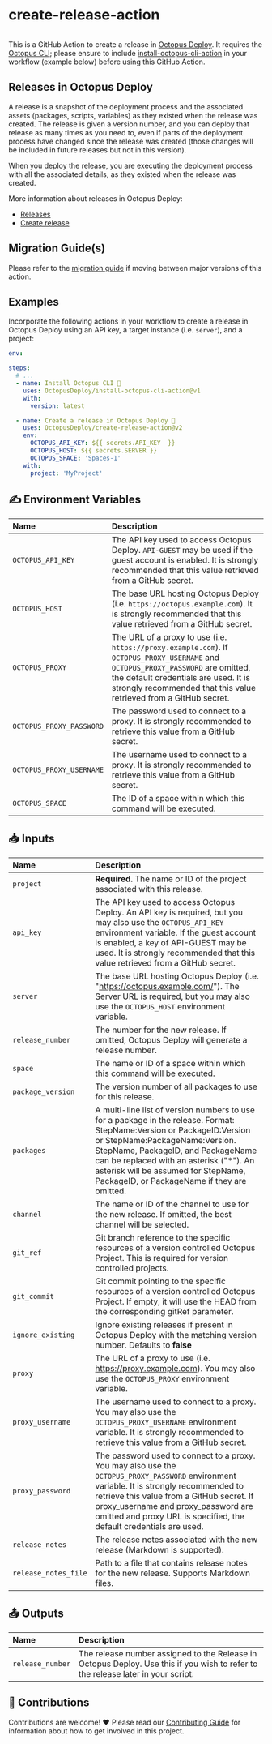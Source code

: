 # create-release-action

<img alt= "" src="https://github.com/OctopusDeploy/create-release-action/raw/main/assets/github-actions-octopus.png" />

This is a GitHub Action to create a release in [Octopus Deploy](https://octopus.com/). It requires the [Octopus CLI](https://octopus.com/docs/octopus-rest-api/octopus-cli); please ensure to include [install-octopus-cli-action](https://github.com/OctopusDeploy/install-octopus-cli-action) in your workflow (example below) before using this GitHub Action.

## Releases in Octopus Deploy

A release is a snapshot of the deployment process and the associated assets (packages, scripts, variables) as they existed when the release was created. The release is given a version number, and you can deploy that release as many times as you need to, even if parts of the deployment process have changed since the release was created (those changes will be included in future releases but not in this version).

When you deploy the release, you are executing the deployment process with all the associated details, as they existed when the release was created.

More information about releases in Octopus Deploy:

- [Releases](https://octopus.com/docs/releases)
- [Create release](https://octopus.com/docs/octopus-rest-api/octopus-cli/create-release)

## Migration Guide(s)

Please refer to the [migration guide](migration-guide.md) if moving between major versions of this action.

## Examples

Incorporate the following actions in your workflow to create a release in Octopus Deploy using an API key, a target instance (i.e. `server`), and a project:

```yml
env:

steps:
  # ...
  - name: Install Octopus CLI 🐙
    uses: OctopusDeploy/install-octopus-cli-action@v1
    with:
      version: latest

  - name: Create a release in Octopus Deploy 🐙
    uses: OctopusDeploy/create-release-action@v2
    env:
      OCTOPUS_API_KEY: ${{ secrets.API_KEY  }}
      OCTOPUS_HOST: ${{ secrets.SERVER }}
      OCTOPUS_SPACE: 'Spaces-1'
    with:
      project: 'MyProject'
```

## ✍️ Environment Variables

| Name                     | Description                                                                                                                                                                                                                                      |
| :----------------------- | :----------------------------------------------------------------------------------------------------------------------------------------------------------------------------------------------------------------------------------------------- |
| `OCTOPUS_API_KEY`        | The API key used to access Octopus Deploy. `API-GUEST` may be used if the guest account is enabled. It is strongly recommended that this value retrieved from a GitHub secret.                                                                   |
| `OCTOPUS_HOST`           | The base URL hosting Octopus Deploy (i.e. `https://octopus.example.com`). It is strongly recommended that this value retrieved from a GitHub secret.                                                                                             |
| `OCTOPUS_PROXY`          | The URL of a proxy to use (i.e. `https://proxy.example.com`). If `OCTOPUS_PROXY_USERNAME` and `OCTOPUS_PROXY_PASSWORD` are omitted, the default credentials are used. It is strongly recommended that this value retrieved from a GitHub secret. |
| `OCTOPUS_PROXY_PASSWORD` | The password used to connect to a proxy. It is strongly recommended to retrieve this value from a GitHub secret.                                                                                                                                 |
| `OCTOPUS_PROXY_USERNAME` | The username used to connect to a proxy. It is strongly recommended to retrieve this value from a GitHub secret.                                                                                                                                 |
| `OCTOPUS_SPACE`          | The ID of a space within which this command will be executed.                                                                                                                                                                                    |

## 📥 Inputs

| Name                 | Description                                                                                                                                                                                                                                                                                                                     |
| :------------------- | :------------------------------------------------------------------------------------------------------------------------------------------------------------------------------------------------------------------------------------------------------------------------------------------------------------------------------ |
| `project`            | **Required.** The name or ID of the project associated with this release.                                                                                                                                                                                                                                                       |
| `api_key`            | The API key used to access Octopus Deploy. An API key is required, but you may also use the `OCTOPUS_API_KEY` environment variable. If the guest account is enabled, a key of API-GUEST may be used. It is strongly recommended that this value retrieved from a GitHub secret.                                                 |
| `server`             | The base URL hosting Octopus Deploy (i.e. "https://octopus.example.com/"). The Server URL is required, but you may also use the `OCTOPUS_HOST` environment variable.                                                                                                                                                            |
| `release_number`     | The number for the new release. If omitted, Octopus Deploy will generate a release number.                                                                                                                                                                                                                                      |
| `space`              | The name or ID of a space within which this command will be executed.                                                                                                                                                                                                                                                           |
| `package_version`    | The version number of all packages to use for this release.                                                                                                                                                                                                                                                                     |
| `packages`           | A multi-line list of version numbers to use for a package in the release. Format: StepName:Version or PackageID:Version or StepName:PackageName:Version. StepName, PackageID, and PackageName can be replaced with an asterisk ("\*"). An asterisk will be assumed for StepName, PackageID, or PackageName if they are omitted. |
| `channel`            | The name or ID of the channel to use for the new release. If omitted, the best channel will be selected.                                                                                                                                                                                                                        |
| `git_ref`            | Git branch reference to the specific resources of a version controlled Octopus Project. This is required for version controlled projects.                                                                                                                                                                                       |
| `git_commit`         | Git commit pointing to the specific resources of a version controlled Octopus Project. If empty, it will use the HEAD from the corresponding gitRef parameter.                                                                                                                                                                  |
| `ignore_existing`    | Ignore existing releases if present in Octopus Deploy with the matching version number. Defaults to **false**                                                                                                                                                                                                                   |
| `proxy`              | The URL of a proxy to use (i.e. https://proxy.example.com). You may also use the `OCTOPUS_PROXY` environment variable.                                                                                                                                                                                                          |
| `proxy_username`     | The username used to connect to a proxy. You may also use the `OCTOPUS_PROXY_USERNAME` environment variable. It is strongly recommended to retrieve this value from a GitHub secret.                                                                                                                                            |
| `proxy_password`     | The password used to connect to a proxy. You may also use the `OCTOPUS_PROXY_PASSWORD` environment variable. It is strongly recommended to retrieve this value from a GitHub secret. If proxy_username and proxy_password are omitted and proxy URL is specified, the default credentials are used.                             |
| `release_notes`      | The release notes associated with the new release (Markdown is supported).                                                                                                                                                                                                                                                      |
| `release_notes_file` | Path to a file that contains release notes for the new release. Supports Markdown files.                                                                                                                                                                                                                                        |

## 📤 Outputs

| Name             | Description                                                                                                                      |
| :--------------- | :------------------------------------------------------------------------------------------------------------------------------- |
| `release_number` | The release number assigned to the Release in Octopus Deploy. Use this if you wish to refer to the release later in your script. |

## 🤝 Contributions

Contributions are welcome! :heart: Please read our [Contributing Guide](.github/CONTRIBUTING.md) for information about how to get involved in this project.

<!--
Deployment targets include Internet Information Services (IIS)
-->
